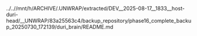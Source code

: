 ../..//mnt/h/ARCHIVE/.UNWRAP/extracted/DEV__2025-08-17__1833__host-duri-head/__UNWRAP/83a25563c4/backup_repository/phase16_complete_backup_20250730_172139/duri_brain/README.md